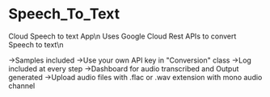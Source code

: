 # Speech_To_Text
Cloud Speech to text App\n
Uses Google Cloud Rest APIs to convert Speech to text\n

->Samples included
->Use your own API key in "Conversion" class
->Log included at every step
->Dashboard for audio transcribed and Output generated
->Upload audio files with .flac or .wav extension with mono audio channel
